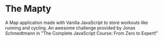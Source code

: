 # The Mapty

A Map application made with Vanilla JavaScript to store workouts like running and cycling. An awesome challenge provided by Jonas Schmedtmann in "The Complete JavaScript Course: From Zero to Expert!"
